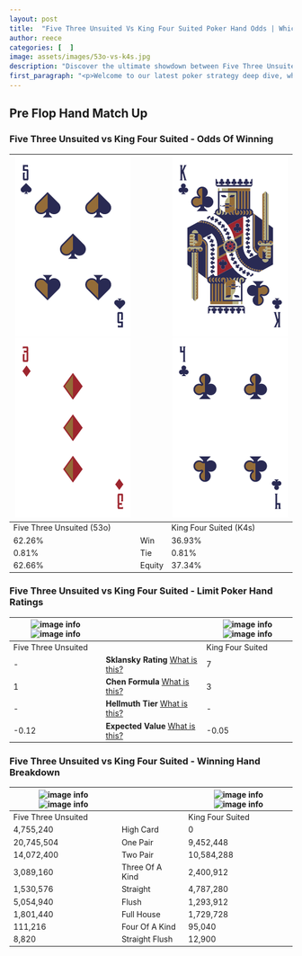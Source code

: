 ```yaml
---
layout: post
title:  "Five Three Unsuited Vs King Four Suited Poker Hand Odds | Which Is The Better Hand In Poker? A Complete Guide"
author: reece
categories: [  ]
image: assets/images/53o-vs-k4s.jpg
description: "Discover the ultimate showdown between Five Three Unsuited and King Four Suited in poker! Uncover the odds, strategies, and scenarios where one hand triumphs over the other. Get ready to up your poker game with this thrilling analysis."
first_paragraph: "<p>Welcome to our latest poker strategy deep dive, where we're pitting two distinct hands against each other in a high-stakes showdown: Five Three Unsuited vs King Four Suited.</p><p>In the dynamic world of poker, every decision counts, and knowing which hand holds the upper hand is key to your success at the table.</p><p>In this article, we'll dissect these two hands, explore the scenarios where one dominates the other, and equip you with the knowledge to make strategic choices that can tip the odds in your favor.</p><p>Get ready to unravel the intriguing dynamics of these poker hands and elevate your game to new heights.</p>"
---
```




[comment]: # (sp0)

## Pre Flop Hand Match Up

<div class="table hand-ratings" markdown="1"> 



### Five Three Unsuited vs King Four Suited - Odds Of Winning


    
| ![image info](assets/images/hand1/5.png) ![image info](assets/images/hand1/3o.png) |  | ![image info](assets/images/hand2/k.png) ![image info](assets/images/hand2/4.png) |
| -------- | -------- | -------- |
| Five Three Unsuited (53o) |  | King Four Suited (K4s) |
| 62.26% | Win | 36.93% |
| 0.81% | Tie | 0.81% |
| 62.66% | Equity | 37.34% |




[comment]: # (sp1)



### Five Three Unsuited vs King Four Suited - Limit Poker Hand Ratings


    
| ![image info](https://www.riverpairs.com/assets/images/hand1/5.png) ![image info](https://www.riverpairs.com/assets/images/hand1/3o.png) |  | ![image info](https://www.riverpairs.com/assets/images/hand2/k.png) ![image info](https://www.riverpairs.com/assets/images/hand2/4.png) |
| -------- | -------- | -------- |
| Five Three Unsuited |  | King Four Suited |
| - | **Sklansky Rating** [What is this?](/sklansky-rating-explained) | 7 |
| 1 | **Chen Formula** [What is this?](/chen-formula-explained) | 3 |
| - | **Hellmuth Tier** [What is this?](/Hellmuth-tier-explained) | - |
| -0.12 | **Expected Value** [What is this?](/expected-value-explained) | -0.05 |




[comment]: # (sp2)



### Five Three Unsuited vs King Four Suited - Winning Hand Breakdown


    
| ![image info](https://www.riverpairs.com/assets/images/hand1/5.png) ![image info](https://www.riverpairs.com/assets/images/hand1/3o.png) |  | ![image info](https://www.riverpairs.com/assets/images/hand2/k.png) ![image info](https://www.riverpairs.com/assets/images/hand2/4.png) |
| -------- | -------- | -------- |
| Five Three Unsuited |  | King Four Suited |
| 4,755,240 | High Card | 0 |
| 20,745,504 | One Pair | 9,452,448 |
| 14,072,400 | Two Pair | 10,584,288 |
| 3,089,160 | Three Of A Kind | 2,400,912 |
| 1,530,576 | Straight | 4,787,280 |
| 5,054,940 | Flush | 1,293,912 |
| 1,801,440 | Full House | 1,729,728 |
| 111,216 | Four Of A Kind | 95,040 |
| 8,820 | Straight Flush | 12,900 |




[comment]: # (sp3)



</div>

[comment]: # (sp4)



[comment]: # (sp5)

